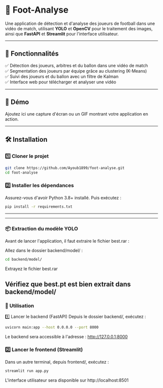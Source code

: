 # 🎯 Foot-Analyse  

Une application de détection et d'analyse des joueurs de football dans une vidéo de match, utilisant **YOLO** et **OpenCV** pour le traitement des images, ainsi que **FastAPI** et **Streamlit** pour l'interface utilisateur.  

---

## 📌 Fonctionnalités  
✅ Détection des joueurs, arbitres et du ballon dans une vidéo de match  
✅ Segmentation des joueurs par équipe grâce au clustering (K-Means)  
✅ Suivi des joueurs et du ballon avec un filtre de Kalman  
✅ Interface web pour télécharger et analyser une vidéo  

---

## 🚀 Démo  
Ajoutez ici une capture d'écran ou un GIF montrant votre application en action.  

---

## 🛠️ Installation  

### 1️⃣ Cloner le projet  
```bash
git clone https://github.com/Ayoub1899/foot-analyse.git
cd foot-analyse

```

### 2️⃣ Installer les dépendances
Assurez-vous d'avoir Python 3.8+ installé. Puis exécutez :
```bash
pip install -r requirements.txt
```
---
---
### 📦 Extraction du modèle YOLO
Avant de lancer l'application, il faut extraire le fichier best.rar :

Allez dans le dossier backend/model/ :
```bash
cd backend/model/
```
Extrayez le fichier best.rar

Vérifiez que best.pt est bien extrait dans backend/model/
---
### 🔧 Utilisation
1️⃣ Lancer le backend (FastAPI)
Depuis le dossier backend/, exécutez :
```bash
uvicorn main:app --host 0.0.0.0 --port 8000
```
Le backend sera accessible à l'adresse : http://127.0.0.1:8000

### 2️⃣ Lancer le frontend (Streamlit)
Dans un autre terminal, depuis frontend/, exécutez :
```bash
streamlit run app.py
```

L'interface utilisateur sera disponible sur http://localhost:8501
